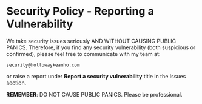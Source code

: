 # Security Policy - Reporting a Vulnerability
We take security issues seriously AND WITHOUT CAUSING PUBLIC PANICS. Therefore,
if you find any security vulnerability (both suspicious or confirmed), please
feel free to communicate with my team at:

```
security@hollowaykeanho.com
```

or raise a report under **Report a security vulnerability** title in the Issues
section.


**REMEMBER**: DO NOT CAUSE PUBLIC PANICS. Please be professional.
